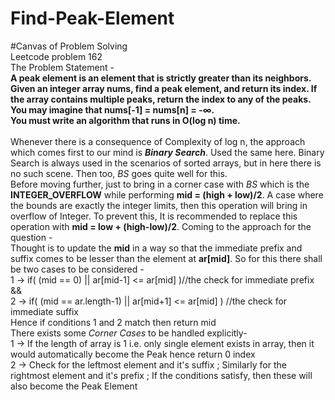 # Find-Peak-Element<br>
#Canvas of Problem Solving<br>
Leetcode problem 162<br>
The Problem Statement - <br>
**A peak element is an element that is strictly greater than its neighbors.<br>
Given an integer array nums, find a peak element, and return its index. If the array contains multiple peaks, return the index to any of the peaks.<br>
You may imagine that nums[-1] = nums[n] = -∞.<br>
You must write an algorithm that runs in O(log n) time.**<br>
<br>
Whenever there is a consequence of Complexity of log n, the approach which comes first to our mind is ***Binary Search***. Used the same here. Binary Search is always used in the scenarios of sorted arrays, but in here there is no such scene. Then too, *BS* goes quite well for this. <br>
Before moving further, just to bring in a corner case with *BS* which is the **INTEGER_OVERFLOW** while performing **mid = (high + low)/2**. A case where the bounds are exactly the integer limits, then this operation will bring in overflow of Integer. To prevent this, It is recommended to replace this operation with **mid = low + (high-low)/2**.
Coming to the approach for the question -<br>
Thought is to update the **mid** in a way so that the immediate prefix and suffix comes to be lesser than the element at **ar[mid]**. So for this there shall be two cases to be considered -<br>
1 -> if( (mid == 0) || ar[mid-1] <= ar[mid] )//the check for immediate prefix<br>
&&<br>
2 -> if( (mid == ar.length-1) || ar[mid+1] <= ar[mid] ) //the check for immediate suffix<br>
Hence if conditions 1 and 2 match then return mid<br>
There exists some *Corner Cases* to be handled explicitly-<br>
1 -> If the length of array is 1 i.e. only single element exists in array, then it would automatically become the Peak hence return 0 index<br>
2 -> Check for the leftmost element and it's suffix ; Similarly for the rightmost element and it's prefix ; If the conditions satisfy, then these will also become the Peak Element
